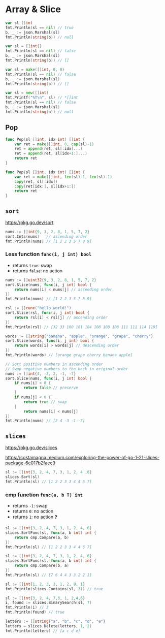 # Array & Slice

```go
var sl []int
fmt.Println(sl == nil) // true
b, _ := json.Marshal(sl)
fmt.Println(string(b)) // null
```

```go
var sl = []int{}
fmt.Println(sl == nil) // false
b, _ := json.Marshal(sl)
fmt.Println(string(b)) // []
```

```go
var sl = make([]int, 0, 0)
fmt.Println(sl == nil) // false
b, _ := json.Marshal(sl)
fmt.Println(string(b)) // []
```

```go
var sl = new([]int)
fmt.Printf("%T\n", sl) // *[]int
fmt.Println(sl == nil) // false
b, _ := json.Marshal(sl)
fmt.Println(string(b)) // null
```

## Pop

```go
func Pop(sl []int, idx int) []int {
    var ret = make([]int, 0, cap(sl)-1)
    ret = append(ret, sl[:idx]...)
    ret = append(ret, sl[idx+1:]...)
    return ret
}
```

```go
func Pop(sl []int, idx int) []int {
    var ret = make([]int, len(sl)-1, len(sl)-1)
    copy(ret, sl[:idx])
    copy(ret[idx:], sl[idx+1:])
    return ret
}
```

## `sort`

https://pkg.go.dev/sort

```go
nums := []int{9, 3, 2, 8, 1, 5, 7, 2}
sort.Ints(nums)   // ascending order
fmt.Println(nums) // [1 2 2 3 5 7 8 9]
```

### Less function `func(i, j int) bool`
* returns `true`: swap
* returns `false`: no action

```go
nums := []uint32{9, 3, 2, 8, 1, 5, 7, 2}
sort.Slice(nums, func(i, j int) bool {
    return nums[i] < nums[j] // ascending order
})
fmt.Println(nums) // [1 2 2 3 5 7 8 9]
```

```go
rsl := []rune("hello world!")
sort.Slice(rsl, func(i, j int) bool {
    return rsl[i] < rsl[j] // ascending order
})
fmt.Println(rsl) // [32 33 100 101 104 108 108 108 111 111 114 119]
```

```go
words := []string{"banana", "apple", "orange", "grape", "cherry"}
sort.Slice(words, func(i, j int) bool {
    return words[i] > words[j] // descending order
})
fmt.Println(words) // [orange grape cherry banana apple]
```

```go
// Sort positive numbers in ascending order
// Swap negative numbers to the back in original order
nums := []int{4, -3, 2, -1, -7}
sort.Slice(nums, func(i, j int) bool {
    if nums[i] < 0 {
        return false // preserve
    }
    if nums[j] < 0 {
        return true // swap
    }
        return nums[i] < nums[j]
})
fmt.Println(nums) // [2 4 -3 -1 -7]
```

## `slices`

https://pkg.go.dev/slices

https://costamagna.medium.com/exploring-the-power-of-go-1-21-slices-package-6e017b2faec9

```go
sl := []int{3, 2, 4, 7, 3, 1, 2, 4 ,6}
slices.Sort(sl)
fmt.Println(sl) // [1 2 2 3 3 4 4 6 7]
```

### cmp function `func(a, b T) int`
* returns `-1`: swap
* returns `0`: no action
* returns `1`: no action ❓

```go
sl := []int{3, 2, 4, 7, 3, 1, 2, 4, 6}
slices.SortFunc(sl, func(a, b int) int {
    return cmp.Compare(a, b)
})
fmt.Println(sl) // [1 2 2 3 3 4 4 6 7]
```

```go
sl := []int{3, 2, 4, 7, 3, 1, 2, 4, 6}
slices.SortFunc(sl, func(a, b int) int {
    return cmp.Compare(b, a)
})
fmt.Println(sl) // [7 6 4 4 3 3 2 2 1]
```

```go
sl := []int{1, 2, 3, 3, 1, 2, 8, 1}
fmt.Println(slices.Contains(sl, 3)) // true
```

```go
sl := []int{3, 2, 4, 7,3, 1, 2,4,6}
i, found := slices.BinarySearch(sl, 7)
fmt.Println(i) // 3
fmt.Println(found) // true
```

```go
letters := []string{"a", "b", "c", "d", "e"}
letters = slices.Delete(letters, 1, 2)
fmt.Println(letters) // [a c d e]
```
